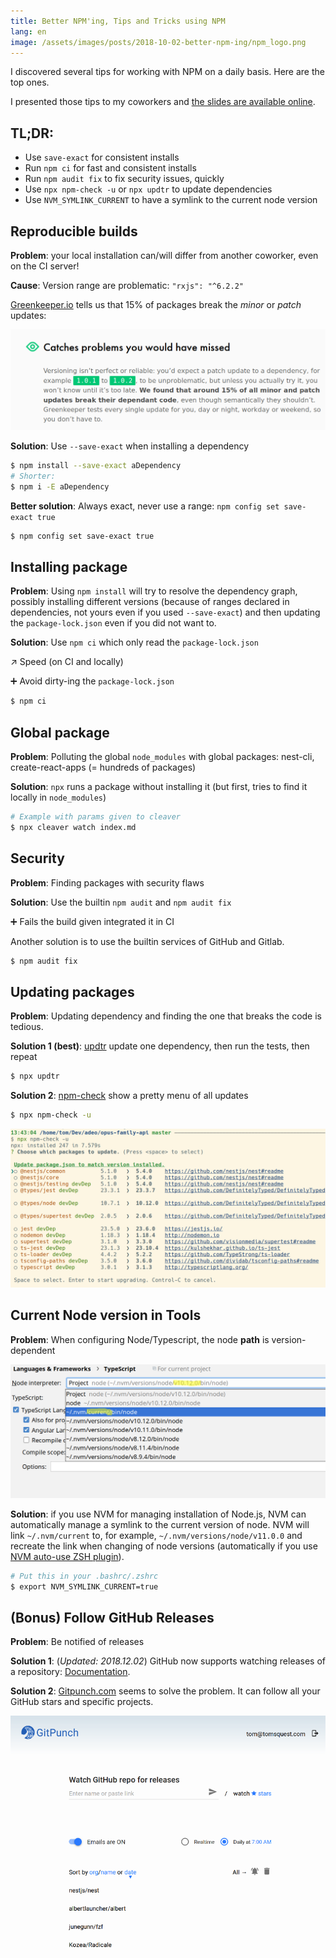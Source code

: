 ```yaml
---
title: Better NPM'ing, Tips and Tricks using NPM
lang: en
image: /assets/images/posts/2018-10-02-better-npm-ing/npm_logo.png
---
```


I discovered several tips for working with NPM on a daily basis. Here are the top ones.

I presented those tips to my coworkers and [the slides are available online](https://tomsquest.github.io/presentation-better-npm-ing/).

## **TL;DR**: 

- Use `save-exact` for consistent installs
- Run `npm ci` for fast and consistent installs
- Run `npm audit fix` to fix security issues, quickly
- Use `npx npm-check -u` or `npx updtr` to update dependencies
- Use `NVM_SYMLINK_CURRENT` to have a symlink to the current node version

## Reproducible builds

**Problem**: your local installation can/will differ from another coworker, even on the CI server!

**Cause**: Version range are problematic: `"rxjs": "^6.2.2"`

[Greenkeeper.io](https://greenkeeper.io) tells us that 15% of packages break the _minor_ or _patch_ updates:

![Greekeeper](/assets/images/posts/2018-10-02-better-npm-ing/greenkeeper.png)

**Solution**: Use `--save-exact` when installing a dependency

```bash
$ npm install --save-exact aDependency
# Shorter:
$ npm i -E aDependency
```

**Better solution**: Always exact, never use a range: `npm config set save-exact true`

```bash
$ npm config set save-exact true
```

## Installing package

**Problem**: Using `npm install` will try to resolve the dependency graph, possibly installing different versions (because of ranges declared in dependencies, not yours even if you used `--save-exact`) and then updating the `package-lock.json` even if you did not want to.

**Solution**: Use `npm ci` which only read the `package-lock.json`

↗ Speed (on CI and locally)

➕ Avoid dirty-ing the `package-lock.json`

```bash
$ npm ci
```

## Global package

**Problem**: Polluting the global `node_modules` with global packages: nest-cli, create-react-apps (= hundreds of packages)

**Solution**: `npx` runs a package without installing it (but first, tries to find it locally in `node_modules`)

```bash
# Example with params given to cleaver
$ npx cleaver watch index.md
```

## Security

**Problem**: Finding packages with security flaws

**Solution**: Use the builtin `npm audit` and `npm audit fix`

➕ Fails the build given integrated it in CI

Another solution is to use the builtin services of GitHub and Gitlab.

```bash
$ npm audit fix
```

## Updating packages

**Problem**: Updating dependency and finding the one that breaks the code is tedious.

**Solution 1 (best)**: [updtr](https://www.npmjs.com/package/updtr) update one dependency, then run the tests, then repeat

```bash
$ npx updtr
```

**Solution 2**: [npm-check](https://www.npmjs.com/package/npm-check) show a pretty menu of all updates

```bash
$ npx npm-check -u
```

![npx npm-check -u](/assets/images/posts/2018-10-02-better-npm-ing/npm-check-u.png)

## Current Node version in Tools

**Problem**: When configuring Node/Typescript, the node **path** is version-dependent

![List of node version from Intellij](/assets/images/posts/2018-10-02-better-npm-ing/nvm_symlink_current.png)

**Solution**: if you use NVM for managing installation of Node.js, NVM can automatically manage a symlink to the current version of node. NVM will link `~/.nvm/current` to, for example, `~/.nvm/versions/node/v11.0.0` and recreate the link when changing of node versions (automatically if you use [NVM auto-use ZSH plugin](https://github.com/tomsquest/nvm-auto-use.zsh)).

```bash
# Put this in your .bashrc/.zshrc
$ export NVM_SYMLINK_CURRENT=true
```

## (Bonus) Follow GitHub Releases

**Problem**: Be notified of releases

**Solution 1**: (_Updated: 2018.12.02_) GitHub now supports watching releases of a repository: [Documentation](https://help.github.com/articles/watching-and-unwatching-releases-for-a-repository/).

**Solution 2**: [Gitpunch.com](https://gitpunch.com) seems to solve the problem. It can follow all your GitHub stars and specific projects.

[![Git Punch](/assets/images/posts/2018-10-02-better-npm-ing/gitpunch.com.png)](https://gitpunch.com)
